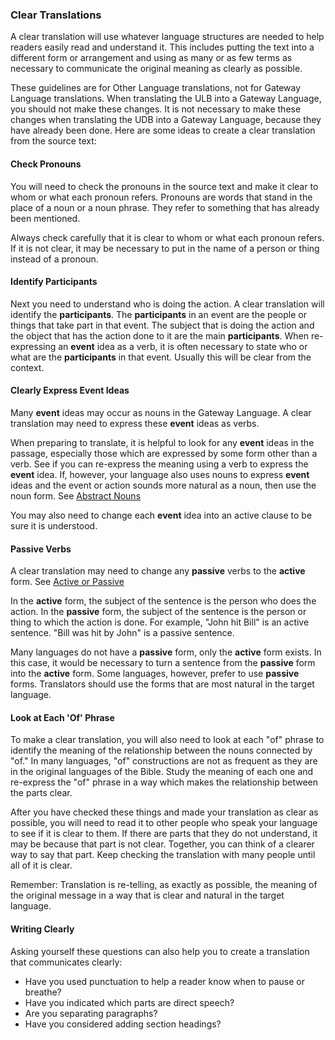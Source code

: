 
### Clear Translations

A clear translation will use whatever language structures are needed to help readers easily read and understand it. This includes putting the text into a different form or arrangement and using as many or as few terms as necessary to communicate the original meaning as clearly as possible. 

These guidelines are for Other Language translations, not for Gateway Language translations. When translating the ULB into a Gateway Language, you should not make these changes. It is not necessary to make these changes when translating the UDB into a Gateway Language, because they have already been done. Here are some ideas to create a clear translation from the source text:

#### Check Pronouns

You will need to check the pronouns in the source text and make it clear to whom or what each pronoun refers. Pronouns are words that stand in the place of a noun or a noun phrase. They refer to something that has already been mentioned.

Always check carefully that it is clear to whom or what each pronoun refers. If it is not clear, it may be necessary to put in the name of a person or thing instead of a pronoun.

#### Identify Participants

Next you need to understand who is doing the action. A clear translation will identify the **participants**. The **participants** in an event are the people or things that take part in that event. The subject that is doing the action and the object that has the action done to it are the main **participants**. When re-expressing an **event** idea as a verb, it is often necessary to state who or what are the **participants** in that event. Usually this will be clear from the context.

#### Clearly Express Event Ideas

Many **event** ideas may occur as nouns in the Gateway Language. A clear translation may need to express these **event** ideas as verbs.  

When preparing to translate, it is helpful to look for any **event** ideas in the passage, especially those which are expressed by some form other than a verb. See if you can re-express the meaning using a verb to express the **event** idea. If, however, your language also uses nouns to express **event** ideas and the event or action sounds more natural as a noun, then use the noun form. See [Abstract Nouns](en/ta/translate/man/figs-abstractnouns)

You may also need to change each **event** idea into an active clause to be sure it is understood.

#### Passive Verbs

A clear translation may need to change any **passive** verbs to the **active** form. See [Active or Passive](en/ta/translate/man/figs-activepassive)

In the **active** form, the subject of the sentence is the person who does the action. In the **passive** form, the subject of the sentence is the person or thing to which the action is done. For example, "John hit Bill" is an active sentence. "Bill was hit by John" is a passive sentence.

Many languages do not have a **passive** form, only the **active** form exists. In this case, it would be necessary to turn a sentence from the **passive** form into the **active** form. Some languages, however, prefer to use **passive** forms. Translators should use the forms that are most natural in the target language.

#### Look at Each 'Of' Phrase

To make a clear translation, you will also need to look at each "of" phrase to identify the meaning of the relationship between the nouns connected by "of." In many languages, "of" constructions are not as frequent as they are in the original languages of the Bible. Study the meaning of each one and re-express the "of" phrase in a way which makes the relationship between the parts clear.

After you have checked these things and made your translation as clear as possible, you will need to read it to other people who speak your language to see if it is clear to them. If there are parts that they do not understand, it may be because that part is not clear. Together, you can think of a clearer way to say that part. Keep checking the translation with many people until all of it is clear.

Remember: Translation is re-telling, as exactly as possible, the meaning of the original message in a way that is clear and natural in the target language.

#### Writing Clearly

Asking yourself these questions can also help you to create a translation that communicates clearly: 

  * Have you used punctuation to help a reader know when to pause or breathe?  
  * Have you indicated which parts are direct speech?  
  * Are you separating paragraphs?
  * Have you considered adding section headings?